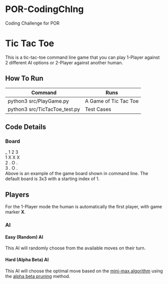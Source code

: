 # POR-CodingChlng
Coding Challenge for POR

Tic Tac Toe
=========================== 
This is a tic-tac-toe command line game that you can play 1-Player against 2 different AI options or 2-Player against another human.

## How To Run

|        Command          | Runs |
| -------------------- | ---------- |
| python3 src/PlayGame.py  |          A Game of Tic Tac Toe |
| python3 src/TicTacToe_test.py   |        Test Cases |

## Code Details
### Board
_ 1 2 3 <br>
1 X X X <br>
2 . O . <br>
3 . O .<br>
Above is an example of the game board shown in command line. The default board is 3x3 with a starting index of 1.
## Players
For the 1-Player mode the human is automatically the first player, with game marker **X**.
### AI
#### Easy (Random) AI
This AI will randomly choose from the available moves on their turn.

#### Hard (Alpha Beta) AI
This AI will choose the optimal move based on the [mini-max algorithm](https://en.wikipedia.org/wiki/Minimax) using the [alpha beta pruning](https://en.wikipedia.org/wiki/Alpha%E2%80%93beta_pruning) method.



